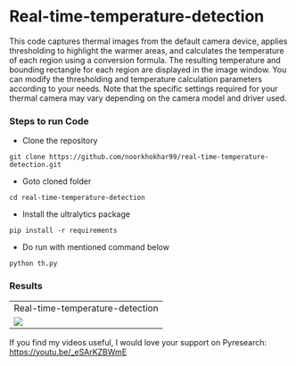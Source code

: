 # Real-time-temperature-detection


This code captures thermal images from the default camera device, applies thresholding to highlight the warmer areas, and calculates the temperature of each region using a conversion formula. The resulting temperature and bounding rectangle for each region are displayed in the image window. You can modify the thresholding and temperature calculation parameters according to your needs. Note that the specific settings required for your thermal camera may vary depending on the camera model and driver used.





### Steps to run Code

- Clone the repository
```
git clone https://github.com/noorkhokhar99/real-time-temperature-detection.git
```

- Goto cloned folder
```
cd real-time-temperature-detection
```

- Install the ultralytics package
```
pip install -r requirements
```

- Do run with mentioned command below
```
python th.py
```

### Results
<table>
  <tr>
    <td>Real-time-temperature-detection</td>
  </tr>
  <tr>
    <td><img src="https://github.com/noorkhokhar99/real-time-temperature-detection/blob/main/Screen%20Shot%202023-03-24%20at%208.52.10%20pm.png"></td>
  </tr>
 </table>



If you find my videos useful,  I would love your support on Pyresearch: https://youtu.be/_eSArKZBWmE



